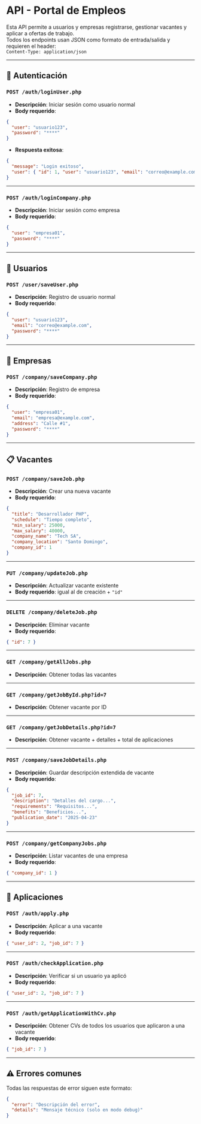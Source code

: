 # API - Portal de Empleos

Esta API permite a usuarios y empresas registrarse, gestionar vacantes y aplicar a ofertas de trabajo.  
Todos los endpoints usan JSON como formato de entrada/salida y requieren el header:  
`Content-Type: application/json`

---

## 🔐 Autenticación

### `POST /auth/loginUser.php`
- **Descripción**: Iniciar sesión como usuario normal
- **Body requerido**:
```json
{
  "user": "usuario123",
  "password": "****"
}
```
- **Respuesta exitosa**:
```json
{
  "message": "Login exitoso",
  "user": { "id": 1, "user": "usuario123", "email": "correo@example.com" }
}
```

---

### `POST /auth/loginCompany.php`
- **Descripción**: Iniciar sesión como empresa
- **Body requerido**:
```json
{
  "user": "empresa01",
  "password": "****"
}
```

---

## 👤 Usuarios

### `POST /user/saveUser.php`
- **Descripción**: Registro de usuario normal
- **Body requerido**:
```json
{
  "user": "usuario123",
  "email": "correo@example.com",
  "password": "****"
}
```

---

## 🏢 Empresas

### `POST /company/saveCompany.php`
- **Descripción**: Registro de empresa
- **Body requerido**:
```json
{
  "user": "empresa01",
  "email": "empresa@example.com",
  "address": "Calle #1",
  "password": "****"
}
```

---

## 📋 Vacantes

### `POST /company/saveJob.php`
- **Descripción**: Crear una nueva vacante
- **Body requerido**:
```json
{
  "title": "Desarrollador PHP",
  "schedule": "Tiempo completo",
  "min_salary": 25000,
  "max_salary": 40000,
  "company_name": "Tech SA",
  "company_location": "Santo Domingo",
  "company_id": 1
}
```

---

### `PUT /company/updateJob.php`
- **Descripción**: Actualizar vacante existente
- **Body requerido**: igual al de creación + `"id"`

---

### `DELETE /company/deleteJob.php`
- **Descripción**: Eliminar vacante
- **Body requerido**:
```json
{ "id": 7 }
```

---

### `GET /company/getAllJobs.php`
- **Descripción**: Obtener todas las vacantes

---

### `GET /company/getJobById.php?id=7`
- **Descripción**: Obtener vacante por ID

---

### `GET /company/getJobDetails.php?id=7`
- **Descripción**: Obtener vacante + detalles + total de aplicaciones

---

### `POST /company/saveJobDetails.php`
- **Descripción**: Guardar descripción extendida de vacante
- **Body requerido**:
```json
{
  "job_id": 7,
  "description": "Detalles del cargo...",
  "requirements": "Requisitos...",
  "benefits": "Beneficios...",
  "publication_date": "2025-04-23"
}
```

---

### `POST /company/getCompanyJobs.php`
- **Descripción**: Listar vacantes de una empresa
- **Body requerido**:
```json
{ "company_id": 1 }
```

---

## 🧾 Aplicaciones

### `POST /auth/apply.php`
- **Descripción**: Aplicar a una vacante
- **Body requerido**:
```json
{ "user_id": 2, "job_id": 7 }
```

---

### `POST /auth/checkApplication.php`
- **Descripción**: Verificar si un usuario ya aplicó
- **Body requerido**:
```json
{ "user_id": 2, "job_id": 7 }
```

---

### `POST /auth/getApplicationWithCv.php`
- **Descripción**: Obtener CVs de todos los usuarios que aplicaron a una vacante
- **Body requerido**:
```json
{ "job_id": 7 }
```

---

## ⚠️ Errores comunes
Todas las respuestas de error siguen este formato:
```json
{
  "error": "Descripción del error",
  "details": "Mensaje técnico (solo en modo debug)"
}
```